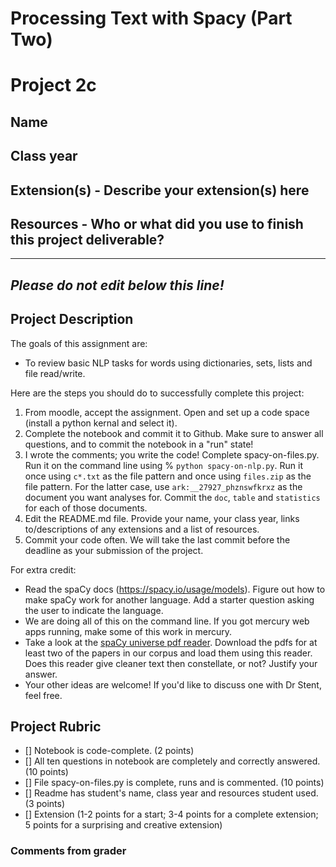 # Processing Text with Spacy (Part Two)

# Project 2c

## Name

## Class year

## Extension(s) - Describe your extension(s) here

## Resources - Who or what did you use to finish this project deliverable?


-----------------------------------------------------------------------------------------------------------------------------------------------
*Please do not edit below this line!*
-----------------------------------------------------------------------------------------------------------------------------------------------

## Project Description

The goals of this assignment are:
* To review basic NLP tasks for words using dictionaries, sets, lists and file read/write.

Here are the steps you should do to successfully complete this project:
1. From moodle, accept the assignment. Open and set up a code space (install a python kernal and select it).
2. Complete the notebook and commit it to Github. Make sure to answer all questions, and to commit the notebook in a "run" state!
3. I wrote the comments; you write the code! Complete spacy-on-files.py. Run it on the command line using % `python spacy-on-nlp.py`. Run it once using `c*.txt` as the file pattern and once using `files.zip` as the file pattern. For the latter case, use `ark:__27927_phznswfkrxz` as the document you want analyses for. Commit the `doc`, `table` and `statistics` for each of those documents.
4. Edit the README.md file. Provide your name, your class year, links to/descriptions of any extensions and a list of resources. 
5. Commit your code often. We will take the last commit before the deadline as your submission of the project.

For extra credit:
* Read the spaCy docs (https://spacy.io/usage/models). Figure out how to make spaCy work for another language. Add a starter question asking the user to indicate the language. 
* We are doing all of this on the command line. If you got mercury web apps running, make some of this work in mercury.
* Take a look at the [spaCy universe pdf reader](https://spacy.io/universe/project/spacypdfreader/). Download the pdfs for at least two of the papers in our corpus and load them using this reader. Does this reader give cleaner text then constellate, or not? Justify your answer.
* Your other ideas are welcome! If you'd like to discuss one with Dr Stent, feel free.


## Project Rubric

- [] Notebook is code-complete. (2 points)
- [] All ten questions in notebook are completely and correctly answered. (10 points)
- [] File spacy-on-files.py is complete, runs and is commented. (10 points)
- [] Readme has student's name, class year and resources student used. (3 points)
- [] Extension (1-2 points for a start; 3-4 points for a complete extension; 5 points for a surprising and creative extension)

### Comments from grader
